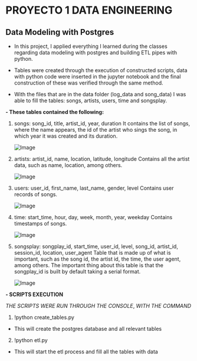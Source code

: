 # PROYECTO 1 DATA ENGINEERING 
## Data Modeling with Postgres

- In this project, I applied everything I learned during the classes regarding data modeling with postgres and building ETL pipes with python.

- Tables  were created through the execution of constructed scripts, data with python code were inserted in the jupyter notebook and the final construction of these was verified through the same method.

- With the files that are in the data folder (log_data and song_data) I was able to fill the tables: songs, artists, users, time and songsplay.

**- These tables contained the following:**

1. songs: song_id, title, artist_id, year, duration
   It contains the list of songs, where the name appears, the id of the artist who sings the song, in which year it was created and its duration.
   
    ![Image](https://r766469c826263xjupyterllyjhwqkl.udacity-student-workspaces.com/files/data/songs.png?_xsrf=2%7C19325476%7C7bb500848e5d4d025dec29538c7e6ff2%7C1596221078)

2. artists: artist_id, name, location, latitude, longitude
   Contains all the artist data, such as name, location, among others.
   
    ![Image](https://r766469c826263xjupyterllyjhwqkl.udacity-student-workspaces.com/files/data/artists.png?_xsrf=2%7C19325476%7C7bb500848e5d4d025dec29538c7e6ff2%7C1596221078)

3. users: user_id, first_name, last_name, gender, level
   Contains user records of songs.
   
    ![Image](https://r766469c826263xjupyterllyjhwqkl.udacity-student-workspaces.com/files/data/users.png?_xsrf=2%7C19325476%7C7bb500848e5d4d025dec29538c7e6ff2%7C1596221078)

4. time: start_time, hour, day, week, month, year, weekday
   Contains timestamps of songs.

    ![Image](https://r766469c826263xjupyterllyjhwqkl.udacity-student-workspaces.com/files/data/time.png?_xsrf=2%7C19325476%7C7bb500848e5d4d025dec29538c7e6ff2%7C1596221078)
   
5. songsplay: songplay_id, start_time, user_id, level, song_id, artist_id, session_id, location, user_agent
   Table that is made up of what is important, such as the song id, the artist id, the time, the user agent, among others. The important thing about        this   table is that the songplay_id is built by default taking a serial format.
   
    ![Image](https://r766469c826263xjupyterllyjhwqkl.udacity-student-workspaces.com/files/data/songplays.png?_xsrf=2%7C19325476%7C7bb500848e5d4d025dec29538c7e6ff2%7C1596221078)

**- SCRIPTS EXECUTION**

_THE_ _SCRIPTS_ _WERE_ _RUN_ _THROUGH_ _THE_ _CONSOLE_, _WITH_ _THE_ _COMMAND_ 
1. !python create_tables.py
- This will create the postgres database and all relevant tables

2. !python etl.py
- This will start the etl process and fill all the tables with data